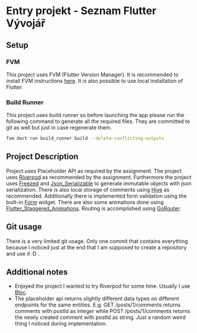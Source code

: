 # Entry projekt - Seznam Flutter Vývojář

## Setup

### FVM
This project uses FVM (Flutter Version Manager). It is recommended to install FVM instructions [here](https://fvm.app/documentation/getting-started/installation). It is also possible to use local installation of Flutter.

### Build Runner
This project uses build runner so before launching the app please run the following command to generate all the required files. They are committed to git as well but just in case regenerate them.

```bash
fvm dart run build_runner build --delete-conflicting-outputs
```

## Project Description

Project uses Placeholder API as required by the assignment. The project uses [Riverpod](https://pub.dev/packages/flutter_riverpod) as recommended by the assignment. 
Furthermore the project uses [Freezed](https://pub.dev/packages/freezed) and [Json_Serializable](https://pub.dev/packages/json_serializable) to generate immutable objects with json serialization.
There is also local storage of comments using [Hive](https://pub.dev/packages/hive) as recommended.
Additionally there is implemented form validation using the built-in [Form](https://api.flutter.dev/flutter/widgets/Form-class.html) widget.
There are also some animations done using [Flutter_Staggered_Animations](https://pub.dev/packages/flutter_staggered_animations).
Routing is accomplished using [GoRouter](https://pub.dev/packages/go_router).

## Git usage
There is a very limited git usage. Only one commit that contains everything because I noticed just at the end that I am supposed to create a repository and use it :D .

## Additional notes
- Enjoyed the project I wanted to try Riverpod for some time. Usually I use [Bloc](https://bloclibrary.dev/).
- The placeholder api returns slightly different data types on different endpoints for the same entities. E.g. GET /posts/1/comments returns comments with postId as integer while POST /posts/1/comments returns the newly created comment with postId as string. Just a random weird thing I noticed during implementation.